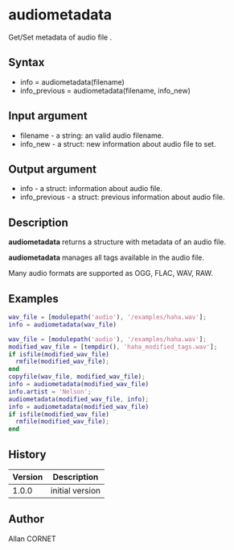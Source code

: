 

# audiometadata

Get/Set metadata of audio file .

## Syntax

- info = audiometadata(filename)
- info_previous = audiometadata(filename, info_new)

## Input argument

 - filename - a string: an valid audio filename.
 - info_new - a struct: new information about audio file to set.

## Output argument

 - info - a struct: information about audio file.
 - info_previous - a struct: previous information about audio file.

## Description


  <p><b>audiometadata</b> returns a structure with metadata of an audio file.</p>
  <p><b>audiometadata</b> manages all tags available in the audio file.</p>
  <p>Many audio formats are supported as OGG, FLAC, WAV, RAW.</p>


## Examples

```matlab
wav_file = [modulepath('audio'), '/examples/haha.wav'];
info = audiometadata(wav_file)
```
```matlab
wav_file = [modulepath('audio'), '/examples/haha.wav'];
modified_wav_file = [tempdir(), 'haha_modified_tags.wav'];
if isfile(modified_wav_file)
  rmfile(modified_wav_file);
end
copyfile(wav_file, modified_wav_file);
info = audiometadata(modified_wav_file)
info.artist = 'Nelson';
audiometadata(modified_wav_file, info);
info = audiometadata(modified_wav_file)
if isfile(modified_wav_file)
  rmfile(modified_wav_file);
end
```

## History

|Version|Description|
|------|------|
|1.0.0|initial version|


## Author

Allan CORNET



